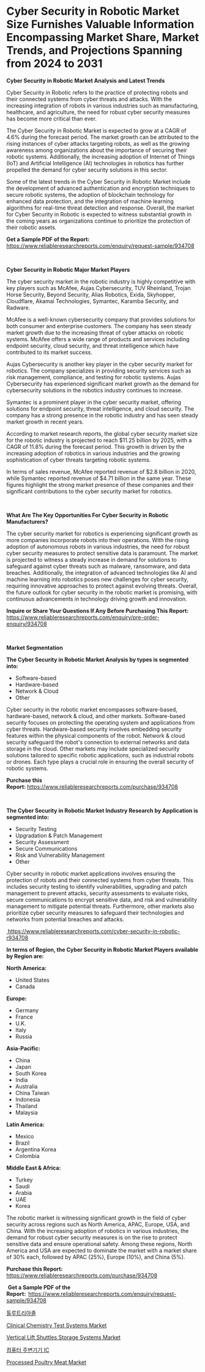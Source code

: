 <p><h1>Cyber Security in Robotic Market Size Furnishes Valuable Information Encompassing Market Share, Market Trends, and Projections Spanning from 2024 to 2031</h1></p><p><strong>Cyber Security in Robotic Market Analysis and Latest Trends</strong></p>
<p><p>Cyber Security in Robotic refers to the practice of protecting robots and their connected systems from cyber threats and attacks. With the increasing integration of robots in various industries such as manufacturing, healthcare, and agriculture, the need for robust cyber security measures has become more critical than ever.</p><p>The Cyber Security in Robotic Market is expected to grow at a CAGR of 4.6% during the forecast period. The market growth can be attributed to the rising instances of cyber attacks targeting robots, as well as the growing awareness among organizations about the importance of securing their robotic systems. Additionally, the increasing adoption of Internet of Things (IoT) and Artificial Intelligence (AI) technologies in robotics has further propelled the demand for cyber security solutions in this sector.</p><p>Some of the latest trends in the Cyber Security in Robotic Market include the development of advanced authentication and encryption techniques to secure robotic systems, the adoption of blockchain technology for enhanced data protection, and the integration of machine learning algorithms for real-time threat detection and response. Overall, the market for Cyber Security in Robotic is expected to witness substantial growth in the coming years as organizations continue to prioritize the protection of their robotic assets.</p></p>
<p><strong>Get a Sample PDF of the Report:&nbsp;</strong> <a href="https://www.reliableresearchreports.com/enquiry/request-sample/934708">https://www.reliableresearchreports.com/enquiry/request-sample/934708</a></p>
<p>&nbsp;</p>
<p><strong>Cyber Security in Robotic Major Market Players</strong></p>
<p><p>The cyber security market in the robotic industry is highly competitive with key players such as McAfee, Aujas Cybersecurity, TUV Rheinland, Trojan Horse Security, Beyond Security, Alias Robotics, Exida, Skyhopper, Cloudflare, Akamai Technologies, Symantec, Karamba Security, and Radware. </p><p>McAfee is a well-known cybersecurity company that provides solutions for both consumer and enterprise customers. The company has seen steady market growth due to the increasing threat of cyber attacks on robotic systems. McAfee offers a wide range of products and services including endpoint security, cloud security, and threat intelligence which have contributed to its market success.</p><p>Aujas Cybersecurity is another key player in the cyber security market for robotics. The company specializes in providing security services such as risk management, compliance, and testing for robotic systems. Aujas Cybersecurity has experienced significant market growth as the demand for cybersecurity solutions in the robotics industry continues to increase.</p><p>Symantec is a prominent player in the cyber security market, offering solutions for endpoint security, threat intelligence, and cloud security. The company has a strong presence in the robotic industry and has seen steady market growth in recent years.</p><p>According to market research reports, the global cyber security market size for the robotic industry is projected to reach $11.25 billion by 2025, with a CAGR of 11.8% during the forecast period. This growth is driven by the increasing adoption of robotics in various industries and the growing sophistication of cyber threats targeting robotic systems.</p><p>In terms of sales revenue, McAfee reported revenue of $2.8 billion in 2020, while Symantec reported revenue of $4.71 billion in the same year. These figures highlight the strong market presence of these companies and their significant contributions to the cyber security market for robotics.</p></p>
<p>&nbsp;</p>
<p><strong>What Are The Key Opportunities For Cyber Security in Robotic Manufacturers?</strong></p>
<p><p>The cyber security market for robotics is experiencing significant growth as more companies incorporate robots into their operations. With the rising adoption of autonomous robots in various industries, the need for robust cyber security measures to protect sensitive data is paramount. The market is projected to witness a steady increase in demand for solutions to safeguard against cyber threats such as malware, ransomware, and data breaches. Additionally, the integration of advanced technologies like AI and machine learning into robotics poses new challenges for cyber security, requiring innovative approaches to protect against evolving threats. Overall, the future outlook for cyber security in the robotic market is promising, with continuous advancements in technology driving growth and innovation.</p></p>
<p><strong>Inquire or Share Your Questions If Any Before Purchasing This Report:</strong> <a href="https://www.reliableresearchreports.com/enquiry/pre-order-enquiry/934708">https://www.reliableresearchreports.com/enquiry/pre-order-enquiry/934708</a></p>
<p>&nbsp;</p>
<p><strong>Market Segmentation</strong></p>
<p><strong>The Cyber Security in Robotic Market Analysis by types is segmented into:</strong></p>
<p><ul><li>Software-based</li><li>Hardware-based</li><li>Network & Cloud</li><li>Other</li></ul></p>
<p><p>Cyber security in the robotic market encompasses software-based, hardware-based, network & cloud, and other markets. Software-based security focuses on protecting the operating system and applications from cyber threats. Hardware-based security involves embedding security features within the physical components of the robot. Network & cloud security safeguard the robot's connection to external networks and data storage in the cloud. Other markets may include specialized security solutions tailored to specific robotic applications, such as industrial robots or drones. Each type plays a crucial role in ensuring the overall security of robotic systems.</p></p>
<p><strong>Purchase this Report:&nbsp;</strong><a href="https://www.reliableresearchreports.com/purchase/934708">https://www.reliableresearchreports.com/purchase/934708</a></p>
<p>&nbsp;</p>
<p><strong>The Cyber Security in Robotic Market Industry Research by Application is segmented into:</strong></p>
<p><ul><li>Security Testing</li><li>Upgradation & Patch Management</li><li>Security Assessment</li><li>Secure Communications</li><li>Risk and Vulnerability Management</li><li>Other</li></ul></p>
<p><p>Cyber security in robotic market applications involves ensuring the protection of robots and their connected systems from cyber threats. This includes security testing to identify vulnerabilities, upgrading and patch management to prevent attacks, security assessments to evaluate risks, secure communications to encrypt sensitive data, and risk and vulnerability management to mitigate potential threats. Furthermore, other markets also prioritize cyber security measures to safeguard their technologies and networks from potential breaches and attacks.</p></p>
<p><a href="https://www.reliableresearchreports.com/cyber-security-in-robotic-r934708">&nbsp;https://www.reliableresearchreports.com/cyber-security-in-robotic-r934708</a></p>
<p><strong>In terms of Region, the Cyber Security in Robotic Market Players available by Region are:</strong></p>
<p>
    <p> <strong> North America: </strong>
        <ul>
            <li>United States</li>
            <li>Canada</li>
        </ul>
        </p> 
    <p> <strong> Europe: </strong>
        <ul>
            <li>Germany</li>
            <li>France</li>
            <li>U.K.</li>
            <li>Italy</li>
            <li>Russia</li>
        </ul>
        </p> 
    <p> <strong> Asia-Pacific: </strong>
        <ul>
            <li>China</li>
            <li>Japan</li>
            <li>South Korea</li>
            <li>India</li>
            <li>Australia</li>
            <li>China Taiwan</li>
            <li>Indonesia</li>
            <li>Thailand</li>
            <li>Malaysia</li>
        </ul>
        </p> 
    <p> <strong> Latin America: </strong>
        <ul>
            <li>Mexico</li>
            <li>Brazil</li>
            <li>Argentina Korea</li>
            <li>Colombia</li>
        </ul>
        </p> 
    <p> <strong> Middle East & Africa: </strong>
        <ul>
            <li>Turkey</li>
            <li>Saudi</li>
            <li>Arabia</li>
            <li>UAE</li>
            <li>Korea</li>
        </ul>
    </p>
    </p>
<p><p>The robotic market is witnessing significant growth in the field of cyber security across regions such as North America, APAC, Europe, USA, and China. With the increasing adoption of robotics in various industries, the demand for robust cyber security measures is on the rise to protect sensitive data and ensure operational safety. Among these regions, North America and USA are expected to dominate the market with a market share of 30% each, followed by APAC (25%), Europe (10%), and China (5%).</p></p>
<p><strong>Purchase this Report: </strong><a href="https://www.reliableresearchreports.com/purchase/934708">https://www.reliableresearchreports.com/purchase/934708</a></p>
<p>&nbsp;<strong>Get a Sample PDF of the Report:&nbsp;&nbsp;</strong><a href="https://www.reliableresearchreports.com/enquiry/request-sample/934708">https://www.reliableresearchreports.com/enquiry/request-sample/934708</a></p>
<p><strong></strong></p>
<p><p><a href="https://medium.com/@lilmama456456/%ED%86%A8%EB%A3%A8%ED%8A%B8%EB%A6%AC%EC%95%84%EC%A1%B8-%EC%8B%9C%EC%9E%A5%EC%9D%80-%EC%8B%9C%EC%9E%A5-%EC%A0%90%EC%9C%A0%EC%9C%A8-%ED%81%AC%EA%B8%B0-%EB%B0%8F-2031%EB%85%84%EA%B9%8C%EC%A7%80-%EC%98%88%EC%83%81%EB%90%98%EB%8A%94-%EC%98%88%EC%B8%A1%EC%97%90-%EC%A4%91%EC%A0%90%EC%9D%84-%EB%91%90%EA%B3%A0-%EC%9E%88%EC%8A%B5%EB%8B%88%EB%8B%A4-e88e42a6f4c6">톨루트리아졸</a></p><p><a href="https://github.com/edytherolanlouisejk1miz0wig/Market-Research-Report-List-2/blob/main/clinical-chemistry-test-systems-market.md">Clinical Chemistry Test Systems Market</a></p><p><a href="https://github.com/peachesmcdowel1/Market-Research-Report-List-2/blob/main/vertical-lift-shuttles-storage-systems-market.md">Vertical Lift Shuttles Storage Systems Market</a></p><p><a href="https://medium.com/@thadnader1941/%EC%BB%B4%ED%93%A8%ED%84%B0-%EC%A3%BC%EB%B3%80%EA%B8%B0%EA%B8%B0-ic-%EC%8B%9C%EC%9E%A5-%EA%B7%9C%EB%AA%A8-%EC%8B%9C%EC%9E%A5-%EC%A0%84%EB%A7%9D-%EB%B0%8F-%EC%8B%9C%EC%9E%A5-%EC%98%88%EC%B8%A1-2024%EB%85%84%EB%B6%80%ED%84%B0-2031%EB%85%84-bbf19f43a0e5">컴퓨터 주변기기 IC</a></p><p><a href="https://www.linkedin.com/pulse/processed-poultry-meat-market-analysis-its-cagr-segmentation-tn3rc">Processed Poultry Meat Market</a></p></p>